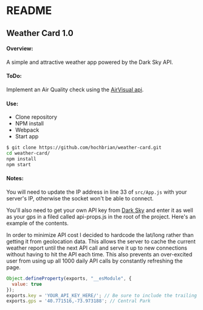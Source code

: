 # README

## Weather Card 1.0

#### Overview:

A simple and attractive weather app powered by the Dark Sky API.

#### ToDo:

Implement an Air Quality check using the [AirVisual api](https://airvisual.com).

#### Use:

- Clone repository
- NPM install
- Webpack
- Start app

``` sh
$ git clone https://github.com/hochbrian/weather-card.git
cd weather-card/
npm install
npm start
```

#### Notes:

You will need to update the IP address in line 33 of `src/App.js` with your server's IP, otherwise the socket won't be able to connect.

You'll also need to get your own API key from [Dark Sky](https://darksky.net/poweredby/) and enter it as well as your gps in a filed called api-props.js in the root of the project. Here's an example of the contents.

In order to minimize API cost I decided to hardcode the lat/long rather than getting it from geolocation data. This allows the server to cache the current weather report until the next API call and serve it up to new connections without having to hit the API each time. This also prevents an over-excited user from using up all 1000 daily API calls by constantly refreshing the page.

``` Javascript
Object.defineProperty(exports, "__esModule", {
  value: true
});
exports.key = 'YOUR_API_KEY_HERE/'; // Be sure to include the trailing '/'
exports.gps = '40.771516,-73.973188'; // Central Park
```
